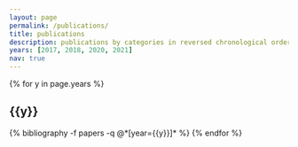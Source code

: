 ```yaml
---
layout: page
permalink: /publications/
title: publications
description: publications by categories in reversed chronological order. generated by jekyll-scholar.
years: [2017, 2018, 2020, 2021]
nav: true
---
```


<div class="publications">

{% for y in page.years %}
  <h2 class="year">{{y}}</h2>
  {% bibliography -f papers -q @*[year={{y}}]* %}
{% endfor %}

</div>
